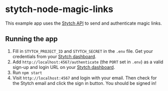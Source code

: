 # stytch-node-magic-links

This example app uses the [Stytch API](https://stytch.com/docs/api) to send and authenticate magic links.

## Running the app

1. Fill in `STYTCH_PROJECT_ID` and `STYTCH_SECRET` in the `.env` file. Get your credentials from
   your [Stytch dashboard](https://stytch.com/dashboard/api-keys).
2. Add `http://localhost:4567/authenticate` (the `PORT` set in `.env`) as a valid sign-up and login URL on your [Stytch dashboard](https://stytch.com/dashboard/magic-link-urls).
3. Run `npm start`
4. Visit `http://localhost:4567` and login with your email. Then check for the Stytch email and click the sign in button. You should be signed in!
